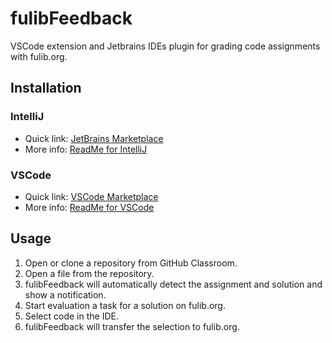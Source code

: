 # fulibFeedback

VSCode extension and Jetbrains IDEs plugin for grading code assignments with fulib.org.

## Installation

### IntelliJ

* Quick link: [JetBrains Marketplace](https://plugins.jetbrains.com/plugin/23254-fulibfeedback)
* More info: [ReadMe for IntelliJ](apps/intellij-plugin/README.md#setup)

### VSCode

* Quick link: [VSCode Marketplace](https://marketplace.visualstudio.com/items?itemName=fulib.fulibFeedback)
* More info: [ReadMe for VSCode](apps/vscode-client/README.md#setup)

## Usage

1. Open or clone a repository from GitHub Classroom.
2. Open a file from the repository.
3. fulibFeedback will automatically detect the assignment and solution and show a notification.
4. Start evaluation a task for a solution on fulib.org.
5. Select code in the IDE.
6. fulibFeedback will transfer the selection to fulib.org.
